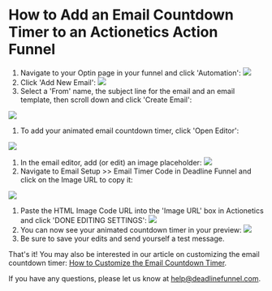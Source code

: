 # How to Add an Email Countdown Timer to an Actionetics Action Funnel

1. Navigate to your Optin page in your funnel and click 'Automation': ![](https://s3.amazonaws.com/helpscout.net/docs/assets/53974d6ce4b0c76107b109d1/images/592f1fa80428634b4a339530/file-ULIjaRV15X.png)
2. Click 'Add New Email': ![](https://s3.amazonaws.com/helpscout.net/docs/assets/53974d6ce4b0c76107b109d1/images/592f1fd42c7d3a074e8af5c1/file-epsjI7Kvku.png)
3. Select a 'From' name, the subject line for the email and an email template, then scroll down and click 'Create Email':

![](https://s3.amazonaws.com/helpscout.net/docs/assets/53974d6ce4b0c76107b109d1/images/592f20860428634b4a33953f/file-mkhj3c4FRA.png)

1. To add your animated email countdown timer, click 'Open Editor':

![](https://s3.amazonaws.com/helpscout.net/docs/assets/53974d6ce4b0c76107b109d1/images/592f21622c7d3a074e8af5e1/file-F9b4XVF9nC.png)

1. In the email editor, add \(or edit\) an image placeholder: ![](https://s3.amazonaws.com/helpscout.net/docs/assets/53974d6ce4b0c76107b109d1/images/592f1bff2c7d3a074e8af587/file-PNAYbE5IAM.png)
2. Navigate to Email Setup &gt;&gt; Email Timer Code in Deadline Funnel and click on the Image URL to copy it:

![](https://s3.amazonaws.com/helpscout.net/docs/assets/53974d6ce4b0c76107b109d1/images/5a7b40740428634376cfe917/file-o9H66kAXtU.png)

1. Paste the HTML Image Code URL into the 'Image URL' box in Actionetics and click 'DONE EDITING SETTINGS': ![](https://s3.amazonaws.com/helpscout.net/docs/assets/53974d6ce4b0c76107b109d1/images/592f1c992c7d3a074e8af597/file-5hcsCimtPt.png)
2. You can now see your animated countdown timer in your preview: ![](https://s3.amazonaws.com/helpscout.net/docs/assets/53974d6ce4b0c76107b109d1/images/592f1d1f2c7d3a074e8af5a1/file-NpSLNK5ZF4.png)
3. Be sure to save your edits and send yourself a test message.

That's it! You may also be interested in our article on customizing the email countdown timer: [How to Customize the Email Countdown Timer](http://documentation.deadlinefunnel.com/article/223-how-to-customize-%20the-email-countdown-timer).

If you have any questions, please let us know at [help@deadlinefunnel.com](mailto:mailto:help@deadlinefunnel.com).

